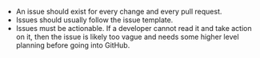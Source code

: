 - An issue should exist for every change and every pull request.
- Issues should usually follow the issue template.
- Issues must be actionable. If a developer cannot read it and take action on it, then the issue is likely too vague and needs some higher level planning before going into GitHub.
